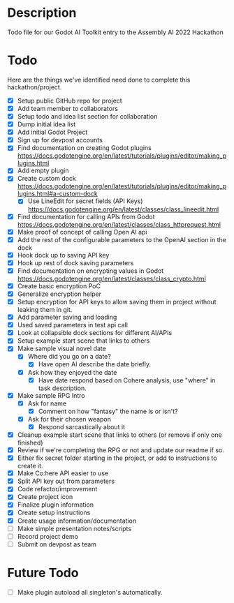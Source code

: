 # Description

Todo file for our Godot AI Toolkit entry to the Assembly AI 2022 Hackathon


# Todo

Here are the things we've identified need done to complete this hackathon/project.

- [x] Setup public GitHub repo for project
- [x] Add team member to collaborators
- [x] Setup todo and idea list section for collaboration
- [x] Dump initial idea list
- [x] Add initial Godot Project
- [x] Sign up for devpost accounts
- [x] Find documentation on creating Godot plugins
    https://docs.godotengine.org/en/latest/tutorials/plugins/editor/making_plugins.html
- [x] Add empty plugin
- [x] Create custom dock
    https://docs.godotengine.org/en/latest/tutorials/plugins/editor/making_plugins.html#a-custom-dock
    - [x] Use LineEdit for secret fields (API Keys)
        https://docs.godotengine.org/en/latest/classes/class_lineedit.html
- [x] Find documentation for calling APIs from Godot
    https://docs.godotengine.org/en/latest/classes/class_httprequest.html
- [x] Make proof of concept of calling Open AI api
- [x] Add the rest of the configurable parameters to the OpenAI section in the dock
- [x] Hook dock up to saving API key
- [x] Hook up rest of dock saving parameters
- [x] Find documentation on encrypting values in Godot
    https://docs.godotengine.org/en/latest/classes/class_crypto.html
- [x] Create basic encryption PoC
- [x] Generalize encryption helper
- [x] Setup encryption for API keys to allow saving them in project without leaking them in git.
- [x] Add parameter saving and loading
- [x] Used saved parameters in test api call
- [x] Look at collapsible dock sections for different AI/APIs
- [x] Setup example start scene that links to others
- [x] Make sample visual novel date
    - [x] Where did you go on a date?
        - [x] Have open AI describe the date briefly.
    - [x] Ask how they enjoyed the date
        - [x] Have date respond based on Cohere analysis, use "where" in task description.
- [x] Make sample RPG Intro
    - [x] Ask for name
        - [x] Comment on how "fantasy" the name is or isn't?
    - [x] Ask for their chosen weapon
        - [x] Respond sarcastically about it
- [x] Cleanup example start scene that links to others (or remove if only one finished)
- [x] Review if we're completing the RPG or not and update our readme if so.
- [x] Either fix secret folder starting in the project, or add to instructions to create it.
- [x] Make Co:here API easier to use
- [x] Split API key out from parameters
- [x] Code refactor/improvement
- [x] Create project icon
- [x] Finalize plugin information
- [x] Create setup instructions
- [x] Create usage information/documentation
- [ ] Make simple presentation notes/scripts
- [ ] Record project demo
- [ ] Submit on devpost as team

# Future Todo

- [ ] Make plugin autoload all singleton's automatically.